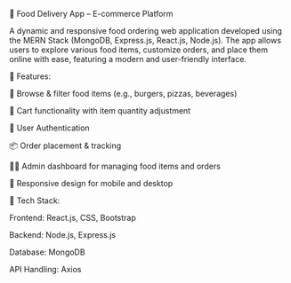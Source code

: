 🍔 Food Delivery App – E-commerce Platform

A dynamic and responsive food ordering web application developed using the MERN Stack (MongoDB, Express.js, React.js, Node.js). The app allows users to explore various food items, customize orders, and place them online with ease, featuring a modern and user-friendly interface.

🔧 Features:

🍕 Browse & filter food items (e.g., burgers, pizzas, beverages)

🛒 Cart functionality with item quantity adjustment

🔐 User Authentication 

📦 Order placement & tracking

🧑‍💻 Admin dashboard for managing food items and orders

📱 Responsive design for mobile and desktop

📌 Tech Stack:

Frontend: React.js, CSS, Bootstrap

Backend: Node.js, Express.js

Database: MongoDB

API Handling: Axios

